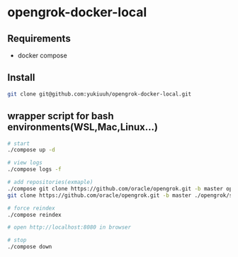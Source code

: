 # opengrok-docker-local

## Requirements

- docker compose

## Install

```sh
git clone git@github.com:yukiuuh/opengrok-docker-local.git
```

## wrapper script for bash environments(WSL,Mac,Linux...)

```sh
# start
./compose up -d

# view logs
./compose logs -f

# add repositories(exmaple)
./compose git clone https://github.com/oracle/opengrok.git -b master opengrok-master # from inside the container
git clone https://github.com/oracle/opengrok.git -b master ./opengrok/src/opengrok-master # or from outside the container

# force reindex
./compose reindex

# open http://localhost:8080 in browser

# stop
./compose down
```